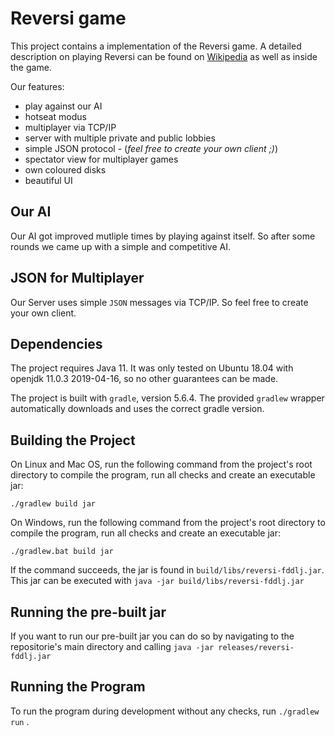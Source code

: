 # Reversi game

This project contains a implementation of the Reversi game. A detailed description on playing Reversi can be found on [Wikipedia](https://en.wikipedia.org/wiki/Reversi) as well as inside the game.

Our features:
- play against our AI
- hotseat modus
- multiplayer via TCP/IP
- server with multiple private and public lobbies 
- simple JSON protocol - (_feel free to create your own client ;)_)
- spectator view for multiplayer games 
- own coloured disks
- beautiful UI

## Our AI
Our AI got improved mutliple times by playing against itself. So after some rounds we came up with a simple and competitive AI.

## JSON for Multiplayer
Our Server uses simple `JSON` messages via TCP/IP. So feel free to create your own client. 


## Dependencies

The project requires Java 11.
It was only tested on Ubuntu 18.04 with openjdk 11.0.3 2019-04-16,
so no other guarantees can be made.

The project is built with `gradle`, version 5.6.4. The provided `gradlew` wrapper automatically downloads and uses
the correct gradle version.


## Building the Project

On Linux and Mac OS, run the following command from the project's root directory to compile the program,
run all checks and create an executable jar:

```
./gradlew build jar
```

On Windows, run the following command from the project's root directory to compile the program,
run all checks and create an executable jar:

```
./gradlew.bat build jar
```

If the command succeeds, the jar is found in `build/libs/reversi-fddlj.jar`.
This jar can be executed with `java -jar build/libs/reversi-fddlj.jar`

## Running the pre-built jar

If you want to run our pre-built jar you can do so by navigating to the repositorie's main directory and calling
`java -jar releases/reversi-fddlj.jar`


## Running the Program

To run the program during development without any checks, run `./gradlew run` .
